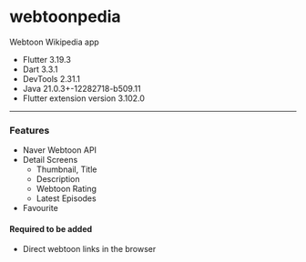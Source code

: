 # webtoonpedia

Webtoon Wikipedia app
- Flutter 3.19.3
- Dart 3.3.1
- DevTools 2.31.1
- Java 21.0.3+-12282718-b509.11
- Flutter extension version 3.102.0

---

### Features 
- Naver Webtoon API
- Detail Screens
  - Thumbnail, Title
  - Description
  - Webtoon Rating
  - Latest Episodes
- Favourite

#### Required to be added
- Direct webtoon links in the browser 
